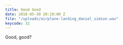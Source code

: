 ```yaml
---
title: Good Good
date: 2018-05-30 20:19:00 Z
file: "/uploads/airplane-landing_daniel_simion.wav"
keycode: 32
---
```


Good, good?